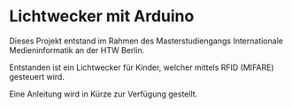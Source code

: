 # Lichtwecker mit Arduino

Dieses Projekt entstand im Rahmen des Masterstudiengangs Internationale Medieninformatik an der HTW Berlin.

Entstanden ist ein Lichtwecker für Kinder, welcher mittels RFID (MIFARE) gesteuert wird.

Eine Anleitung wird in Kürze zur Verfügung gestellt.
